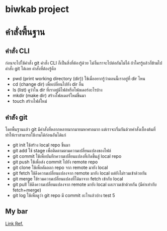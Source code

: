 # biwkab project

# คำสั่งพื้นฐาน
## คำสั่ง CLI
ก่อนจะไปใช้คำสั่ง git คำสั่ง CLI ก็เป็นสิ่งที่ต้องรู้ด้วย ไม่งั้นเราจะไปต่อกันไม่ได้ ถ้าใครรู้แล้วก็ข้ามไปคำสั่ง git ได้เลย คำสั่งที่ต้องรู้คือ

* pwd (print working directory (dir)) ใช้เมื่ออยากรู้ว่าตอนนี้เราอยู่ที่ dir ไหน
* cd (change dir) เพื่อเปลี่ยนไปยัง dir อื่น
* ls (list) ดูว่าใน dir ที่เราอยู่มีไฟล์หรือโฟลเดอร์อะไรบ้าง
* mkdir (make dir) สร้างโฟลเดอร์ใหม่ขึ้นมา
* touch สร้างไฟล์ใหม่

## คำส่ัง git
โดยพื้นฐานแล้ว git มีคำสั่งที่หลากหลายมากมายมหาศาลมาก แต่เราจะเริ่มกันด้วยคำสั่งเบื้องต้นที่ทำให้เราสามารถใช้งานได้ก่อนอันได้แก่

* git init ใช้สร้าง local repo ขึ้นมา
* git add ใช้ stage เพื่อติดตามตามความเปลี่ยนแปลงของไฟล์
* git commit ใช้เพื่อบันทึกความเปลี่ยนแปลงที่เกิดขึ้นสู่ local repo
* git push ใช้เพื่อส่ง commit ไปยัง remote repo
* git clone ใช้เพื่อคัดลอก repo จาก remote มายัง local
* git fetch ใช้ดึงความเปลี่ยนแปลงจาก remote มายัง local แต่ยังไม่รวมเข้าด้วยกัน
* git merge ใช้รวมความเปลี่ยนแปลงที่ได้มาจาก fetch เข้ากับ local
* git pull ใช้ดึงความเปลี่ยนแปลงจาก remote มายัง local และรวมเข้าด้วยกัน (มีค่าเท่ากับ fetch+merge)
* git log ใช้เพื่อดูว่า git repo มี commit อะไรแล้วบ้าง
 test 5
## My bar 
[Link Ref.](https://tupleblog.github.io/use-git-part1/)
